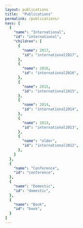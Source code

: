 ```yaml
---
layout: publications
title:  "Publications"
permalink: /publications/
navs: [
  {
    "name": "International",
    "id": "international",
    "children": [
      {
        "name": 2017,
        "id": "international2017",
      },
      {
        "name": 2016,
        "id": "international2016",
      },
      {
        "name": 2015,
        "id": "international2015",
      },
      {
        "name": 2014,
        "id": "international2014",
      },
      {
        "name": 2013,
        "id": "international2013",
      },
      {
        "name": "older",
        "id": "international2012",
      },
    ]
  },
  {
    "name": "Conference",
    "id": "conference",
  },
  {
    "name": "Domestic",
    "id": "domestic",
  },
  {
    "name": "Book",
    "id": "book",
  }
]
---
```

